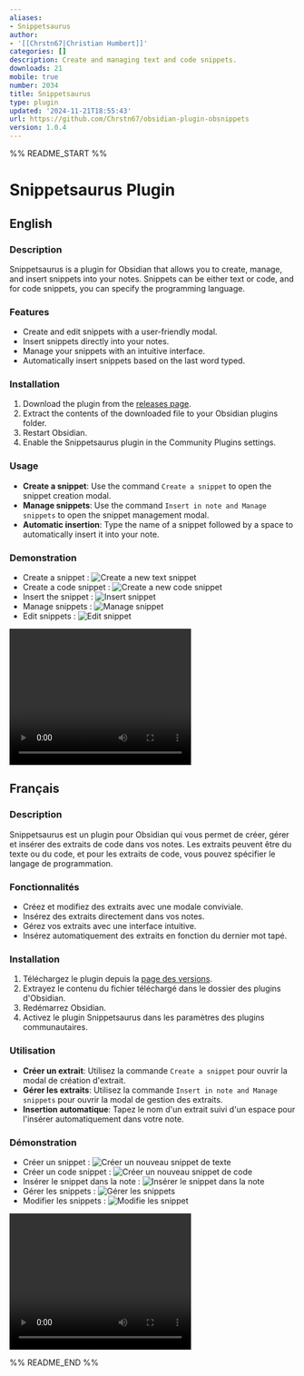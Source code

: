 ```yaml
---
aliases:
- Snippetsaurus
author:
- '[[Chrstn67|Christian Humbert]]'
categories: []
description: Create and managing text and code snippets.
downloads: 21
mobile: true
number: 2034
title: Snippetsaurus
type: plugin
updated: '2024-11-21T18:55:43'
url: https://github.com/Chrstn67/obsidian-plugin-obsnippets
version: 1.0.4
---
```


%% README_START %%

# Snippetsaurus Plugin

## English

### Description

Snippetsaurus is a plugin for Obsidian that allows you to create, manage, and insert snippets into your notes. Snippets can be either text or code, and for code snippets, you can specify the programming language.

### Features

- Create and edit snippets with a user-friendly modal.
- Insert snippets directly into your notes.
- Manage your snippets with an intuitive interface.
- Automatically insert snippets based on the last word typed.

### Installation

1. Download the plugin from the [releases page](#).
2. Extract the contents of the downloaded file to your Obsidian plugins folder.
3. Restart Obsidian.
4. Enable the Snippetsaurus plugin in the Community Plugins settings.

### Usage

- **Create a snippet**: Use the command `Create a snippet` to open the snippet creation modal.
- **Manage snippets**: Use the command `Insert in note and Manage snippets` to open the snippet management modal.
- **Automatic insertion**: Type the name of a snippet followed by a space to automatically insert it into your note.

### Demonstration

- Create a snippet : ![Create a new text snippet](https://raw.githubusercontent.com/Chrstn67/obsidian-plugin-obsnippets/HEAD/images/create-snippet.png)
- Create a code snippet : ![Create a new code snippet](https://raw.githubusercontent.com/Chrstn67/obsidian-plugin-obsnippets/HEAD/images/create-code-snippet.png)
- Insert the snippet : ![Insert snippet](https://raw.githubusercontent.com/Chrstn67/obsidian-plugin-obsnippets/HEAD/images/insert.png)
- Manage snippets : ![Manage snippet](https://raw.githubusercontent.com/Chrstn67/obsidian-plugin-obsnippets/HEAD/images/manage-snippets.png)
- Edit snippets : ![Edit snippet](https://raw.githubusercontent.com/Chrstn67/obsidian-plugin-obsnippets/HEAD/images/edit-snippet.png)

<video controls width="320" height="240">
    <source src="./demo.mp4" type="video/mp4">
</video>

## Français

### Description

Snippetsaurus est un plugin pour Obsidian qui vous permet de créer, gérer et insérer des extraits de code dans vos notes. Les extraits peuvent être du texte ou du code, et pour les extraits de code, vous pouvez spécifier le langage de programmation.

### Fonctionnalités

- Créez et modifiez des extraits avec une modale conviviale.
- Insérez des extraits directement dans vos notes.
- Gérez vos extraits avec une interface intuitive.
- Insérez automatiquement des extraits en fonction du dernier mot tapé.

### Installation

1. Téléchargez le plugin depuis la [page des versions](#).
2. Extrayez le contenu du fichier téléchargé dans le dossier des plugins d'Obsidian.
3. Redémarrez Obsidian.
4. Activez le plugin Snippetsaurus dans les paramètres des plugins communautaires.

### Utilisation

- **Créer un extrait**: Utilisez la commande `Create a snippet` pour ouvrir la modal de création d'extrait.
- **Gérer les extraits**: Utilisez la commande `Insert in note and Manage snippets` pour ouvrir la modal de gestion des extraits.
- **Insertion automatique**: Tapez le nom d'un extrait suivi d'un espace pour l'insérer automatiquement dans votre note.

### Démonstration

- Créer un snippet : ![Créer un nouveau snippet de texte](https://raw.githubusercontent.com/Chrstn67/obsidian-plugin-obsnippets/HEAD/images/create-snippet.png)
- Créer un code snippet : ![Créer un nouveau snippet de code](https://raw.githubusercontent.com/Chrstn67/obsidian-plugin-obsnippets/HEAD/images/create-code-snippet.png)
- Insérer le snippet dans la note : ![Insérer le snippet dans la note](https://raw.githubusercontent.com/Chrstn67/obsidian-plugin-obsnippets/HEAD/images/insert.png)
- Gérer les snippets : ![Gérer les snippets](https://raw.githubusercontent.com/Chrstn67/obsidian-plugin-obsnippets/HEAD/images/manage-snippets.png)
- Modifier les snippets : ![Modifie les snippet](https://raw.githubusercontent.com/Chrstn67/obsidian-plugin-obsnippets/HEAD/images/edit-snippet.png)

<video controls width="320" height="240">
    <source src="./demo.mp4" type="video/mp4">
</video>


%% README_END %%